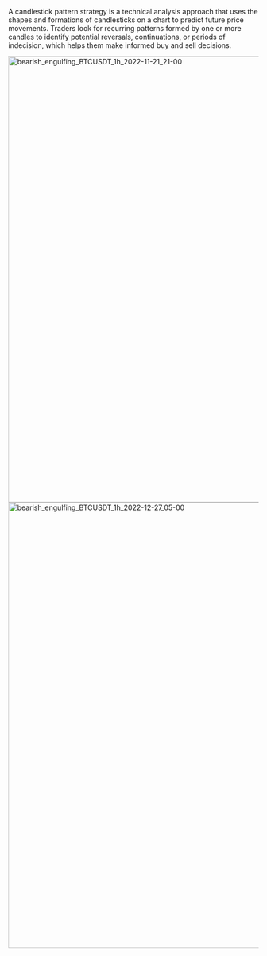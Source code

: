 A candlestick pattern strategy is a technical analysis approach that uses the shapes and formations of candlesticks on a chart to predict future price movements. 
Traders look for recurring patterns formed by one or more candles to identify potential reversals, continuations, or periods of indecision, which helps them make informed buy and sell decisions.  

<img width="1449" height="897" alt="bearish_engulfing_BTCUSDT_1h_2022-11-21_21-00" src="https://github.com/user-attachments/assets/63e6a80f-c01a-4063-809a-16ddd96ac209" />


<img width="1435" height="897" alt="bearish_engulfing_BTCUSDT_1h_2022-12-27_05-00" src="https://github.com/user-attachments/assets/ea378101-b14f-4d69-a304-18ea4ca7ae46" />
